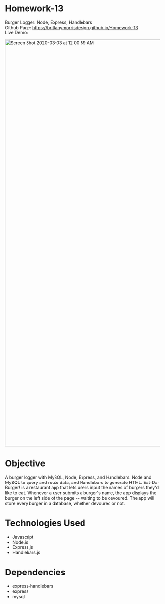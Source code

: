 # Homework-13
Burger Logger: Node, Express, Handlebars </br>
Github Page: https://brittanymorrisdesign.github.io/Homework-13 </br>
Live Demo:

<img width="1323" alt="Screen Shot 2020-03-03 at 12 00 59 AM" src="https://user-images.githubusercontent.com/44029053/75744495-654b0100-5ce2-11ea-81e4-208b76f98938.png">

# Objective
A burger logger with MySQL, Node, Express, and Handlebars. Node and MySQL to query and route data, and Handlebars to generate HTML. Eat-Da-Burger! is a restaurant app that lets users input the names of burgers they'd like to eat. Whenever a user submits a burger's name, the app displays the burger on the left side of the page -- waiting to be devoured. The app will store every burger in a database, whether devoured or not.

# Technologies Used
* Javascript
* Node.js
* Express.js
* Handlebars.js

# Dependencies
* express-handlebars
* express
* mysql
